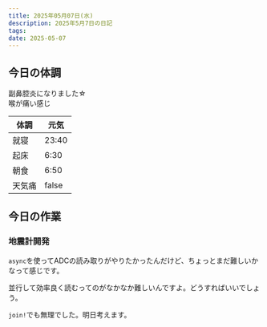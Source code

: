 ```yaml
---
title: 2025年05月07日(水)
description: 2025年5月7日の日記
tags: 
date: 2025-05-07
---
```


## 今日の体調
副鼻腔炎になりました☆  
喉が痛い感じ

| 体調  | 元気    |
| --- | ----- |
| 就寝  | 23:40 |
| 起床  | 6:30  |
| 朝食  | 6:50  |
| 天気痛 | false |

## 今日の作業
### 地震計開発
`async`を使ってADCの読み取りがやりたかったんだけど、ちょっとまだ難しいかなって感じです。

並行して効率良く読むってのがなかなか難しいんですよ。どうすればいいでしょう。

`join!`でも無理でした。明日考えます。